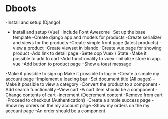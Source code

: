 # Dboots
-Install and setup (Django)
- Install and setup (Vue)
-Include Font Awesome
-Set up the base template
-Create django app and models for products
-Create serializer and views for the products
-Create simple front page (latest products)
-vIew a product
    -Create viewset in blando
    -Create vue page for showing product
    -Add link to detail page
-Sette opp Vuex / State
-Make it possible to add to cart
    -Add functionality to vuex
    -initialize store in app. vue
    -Add button to product page
    -Show a toast message

-Make it possible to sign up
Make it possible to log-in
-Create a simple my account page
-Implement a loading bar
-Set document title (All pages)
-Make it possible to view a category
    -Convert the product to a component
-Add search functionality
-View cart
    -A cart item should be a component -Change contents of cart
    -increment /Decrement content
-Remove from cart
-Proceed to checkout (Authentication)
-Create a simple success page
-Show my orders on the my account page
-Show my orders on the my account page
    -An order should be a component

